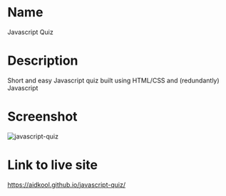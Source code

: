 # Name

Javascript Quiz

# Description

Short and easy Javascript quiz built using HTML/CSS and (redundantly) Javascript

# Screenshot

![javascript-quiz](https://user-images.githubusercontent.com/73796715/140665573-d2e38481-b1ad-4cb1-b70f-a5a7f7496fde.png)

# Link to live site

https://aidkool.github.io/javascript-quiz/
